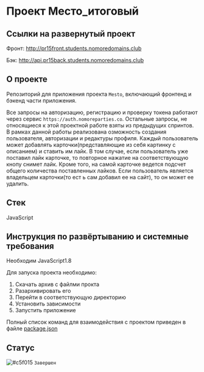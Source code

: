 # Проект Место_итоговый

## Ссылки на развернутый проект
  
Фронт:  http://pr15front.students.nomoredomains.club

Бэк:  http://api.pr15back.students.nomoredomains.club

## О проекте
Репозиторий для приложения проекта `Mesto`, включающий фронтенд и бэкенд части приложения.

Все запросы на авторизацию, регистрацию и проверку токена работают через сервис `https://auth.nomoreparties.co`. Остальные запросы, не относящиеся к этой проектной работе взяты из предыдущих спринтов.
В рамках данной работы реализована озможность создания пользователя, авторизации и редактуры профиля. Каждый пользователь может добавлять карточки(представляющие из себя картинку с описанием) и ставить им лайк. В том случае, если пользователь уже поставил лайк карточке, то повторное нажатие на соответствующую кнопу снимет лайк. Кроме того, на самой карточке ведется подсчет общего количества поставленных лайков. Если пользователь является владельцем карточки(то ест ь сам добавил ее на сайт), то он может ее удалить.

## Стек
JavaScript

## Инструкция по развёртыванию и системные требования
Необходим JavaScript1.8 

Для запуска проекта необходимо:
1) Скачать архив с файлми прокта
2) Разархивировать его
3) Перейти в соответствующую директорию
4) Установить зависимости
5) Запустить приложение

Полный список команд для взаимодействия с проектом приведен в файле <u>package.json</u>

## Статус
![#c5f015](https://via.placeholder.com/15/c5f015/000000?text=+) `Завершен`
